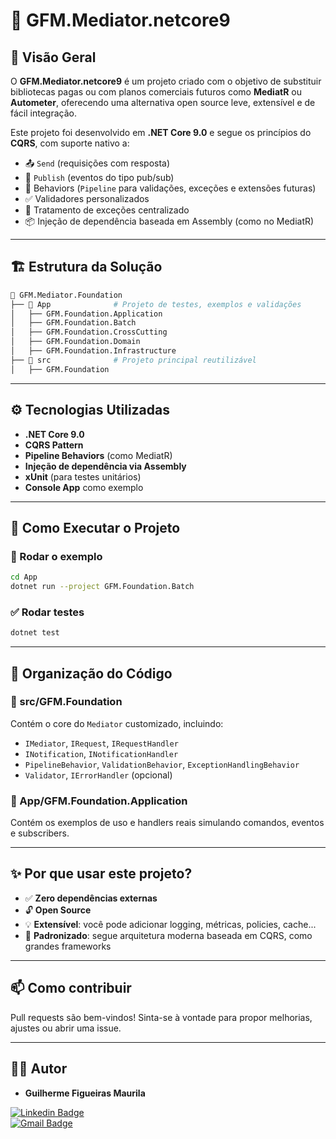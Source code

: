 # 🧩 GFM.Mediator.netcore9

## 📖 Visão Geral

O **GFM.Mediator.netcore9** é um projeto criado com o objetivo de substituir bibliotecas pagas ou com planos comerciais futuros como **MediatR** ou **Autometer**, oferecendo uma alternativa open source leve, extensível e de fácil integração.

Este projeto foi desenvolvido em **.NET Core 9.0** e segue os princípios do **CQRS**, com suporte nativo a:

- 📤 `Send` (requisições com resposta)
- 📣 `Publish` (eventos do tipo pub/sub)
- 🧪 Behaviors (`Pipeline` para validações, exceções e extensões futuras)
- ✅ Validadores personalizados
- 🧲 Tratamento de exceções centralizado
- 📦 Injeção de dependência baseada em Assembly (como no MediatR)

---

## 🏗 Estrutura da Solução

```bash
📂 GFM.Mediator.Foundation
├── 📂 App              # Projeto de testes, exemplos e validações
│   ├── GFM.Foundation.Application
│   ├── GFM.Foundation.Batch
│   ├── GFM.Foundation.CrossCutting
│   ├── GFM.Foundation.Domain
│   ├── GFM.Foundation.Infrastructure
├── 📂 src              # Projeto principal reutilizável
│   ├── GFM.Foundation
```

---

## ⚙️ Tecnologias Utilizadas

- **.NET Core 9.0**
- **CQRS Pattern**
- **Pipeline Behaviors** (como MediatR)
- **Injeção de dependência via Assembly**
- **xUnit** (para testes unitários)
- **Console App** como exemplo

---

## 🚀 Como Executar o Projeto

### 🧪 Rodar o exemplo

```bash
cd App
dotnet run --project GFM.Foundation.Batch
```

### ✅ Rodar testes

```bash
dotnet test
```

---

## 📁 Organização do Código

### 📂 src/GFM.Foundation

Contém o core do `Mediator` customizado, incluindo:

- `IMediator`, `IRequest`, `IRequestHandler`
- `INotification`, `INotificationHandler`
- `PipelineBehavior`, `ValidationBehavior`, `ExceptionHandlingBehavior`
- `Validator`, `IErrorHandler` (opcional)

### 📂 App/GFM.Foundation.Application

Contém os exemplos de uso e handlers reais simulando comandos, eventos e subscribers.

---

## ✨ Por que usar este projeto?

- ✅ **Zero dependências externas**
- 🔓 **Open Source**
- 💡 **Extensível**: você pode adicionar logging, métricas, policies, cache...
- 🔁 **Padronizado**: segue arquitetura moderna baseada em CQRS, como grandes frameworks

---

## 📫 Como contribuir

Pull requests são bem-vindos! Sinta-se à vontade para propor melhorias, ajustes ou abrir uma issue.

---

## 👨‍💻 Autor

- **Guilherme Figueiras Maurila**

[![Linkedin Badge](https://img.shields.io/badge/-Guilherme_Figueiras_Maurila-blue?style=flat-square&logo=Linkedin&logoColor=white&link=https://www.linkedin.com/in/guilherme-maurila)](https://www.linkedin.com/in/guilherme-maurila)  
[![Gmail Badge](https://img.shields.io/badge/-gfmaurila@gmail.com-c14438?style=flat-square&logo=Gmail&logoColor=white&link=mailto:gfmaurila@gmail.com)](mailto:gfmaurila@gmail.com)

